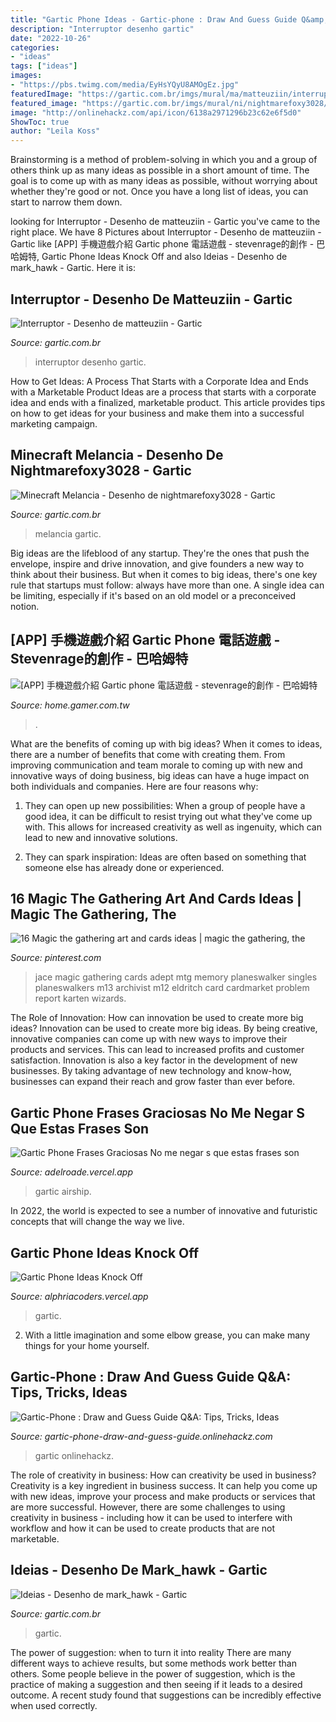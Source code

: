 ```yaml
---
title: "Gartic Phone Ideas - Gartic-phone : Draw And Guess Guide Q&amp;a: Tips, Tricks, Ideas"
description: "Interruptor desenho gartic"
date: "2022-10-26"
categories:
- "ideas"
tags: ["ideas"]
images:
- "https://pbs.twimg.com/media/EyHsYQyU8AMOgEz.jpg"
featuredImage: "https://gartic.com.br/imgs/mural/ma/matteuziin/interruptor.png"
featured_image: "https://gartic.com.br/imgs/mural/ni/nightmarefoxy3028/minecraft-melancia.png"
image: "http://onlinehackz.com/api/icon/6138a2971296b23c62e6f5d0"
ShowToc: true
author: "Leila Koss"
---
```



Brainstorming is a method of problem-solving in which you and a group of others think up as many ideas as possible in a short amount of time. The goal is to come up with as many ideas as possible, without worrying about whether they're good or not. Once you have a long list of ideas, you can start to narrow them down.

	

		
looking for Interruptor - Desenho de matteuziin - Gartic you've came to the right place. We have 8 Pictures about Interruptor - Desenho de matteuziin - Gartic like [APP] 手機遊戲介紹 Gartic phone 電話遊戲 - stevenrage的創作 - 巴哈姆特, Gartic Phone Ideas Knock Off and also Ideias - Desenho de mark_hawk - Gartic. Here it is:
		
    
## Interruptor - Desenho De Matteuziin - Gartic

<img loading=lazy src="https://gartic.com.br/imgs/mural/ma/matteuziin/interruptor.png" onerror="this.onerror=null;this.src='https://tse2.mm.bing.net/th?id=OIP.D-6NyL6dcIMScjerCNG7rgHaEa&amp;pid=15.1';" alt="Interruptor - Desenho de matteuziin - Gartic">

_Source: gartic.com.br_

>interruptor desenho gartic. 

	

How to Get Ideas: A Process That Starts with a Corporate Idea and Ends with a Marketable Product
Ideas are a process that starts with a corporate idea and ends with a finalized, marketable product. This article provides tips on how to get ideas for your business and make them into a successful marketing campaign.

    
## Minecraft Melancia - Desenho De Nightmarefoxy3028 - Gartic

<img loading=lazy src="https://gartic.com.br/imgs/mural/ni/nightmarefoxy3028/minecraft-melancia.png" onerror="this.onerror=null;this.src='https://tse1.mm.bing.net/th?id=OIP.mz41sZ98D4BCnE8u6zoF0QHaGG&amp;pid=15.1';" alt="Minecraft Melancia - Desenho de nightmarefoxy3028 - Gartic">

_Source: gartic.com.br_

>melancia gartic. 

	

Big ideas are the lifeblood of any startup. They're the ones that push the envelope, inspire and drive innovation, and give founders a new way to think about their business. But when it comes to big ideas, there's one key rule that startups must follow: always have more than one. A single idea can be limiting, especially if it's based on an old model or a preconceived notion.

    
## [APP] 手機遊戲介紹 Gartic Phone 電話遊戲 - Stevenrage的創作 - 巴哈姆特

<img loading=lazy src="https://i.imgur.com/vPHB3MR.jpg" onerror="this.onerror=null;this.src='https://tse3.mm.bing.net/th?id=OIP.Da36bnByZEyjvpwjw_LukwHaMQ&amp;pid=15.1';" alt="[APP] 手機遊戲介紹 Gartic phone 電話遊戲 - stevenrage的創作 - 巴哈姆特">

_Source: home.gamer.com.tw_

>. 

	

What are the benefits of coming up with big ideas?
When it comes to ideas, there are a number of benefits that come with creating them. From improving communication and team morale to coming up with new and innovative ways of doing business, big ideas can have a huge impact on both individuals and companies. Here are four reasons why: 
1. They can open up new possibilities: When a group of people have a good idea, it can be difficult to resist trying out what they've come up with. This allows for increased creativity as well as ingenuity, which can lead to new and innovative solutions. 

2. They can spark inspiration: Ideas are often based on something that someone else has already done or experienced.

    
## 16 Magic The Gathering Art And Cards Ideas | Magic The Gathering, The

<img loading=lazy src="https://i.pinimg.com/236x/d4/0f/f2/d40ff20e73276a4946454f8d30ce9e38--jace-memories.jpg" onerror="this.onerror=null;this.src='https://tse3.mm.bing.net/th?id=OIP.qSQlhXvSrqkhUkfOi0msvgHaKe&amp;pid=15.1';" alt="16 Magic the gathering art and cards ideas | magic the gathering, the">

_Source: pinterest.com_

>jace magic gathering cards adept mtg memory planeswalker singles planeswalkers m13 archivist m12 eldritch card cardmarket problem report karten wizards. 

	

The Role of Innovation: How can innovation be used to create more big ideas?
Innovation can be used to create more big ideas. By being creative, innovative companies can come up with new ways to improve their products and services. This can lead to increased profits and customer satisfaction. Innovation is also a key factor in the development of new businesses. By taking advantage of new technology and know-how, businesses can expand their reach and grow faster than ever before.

    
## Gartic Phone Frases Graciosas No Me Negar S Que Estas Frases Son

<img loading=lazy src="https://esports.as.com/2021/01/28/bonus/videojuegos/Mapa-Airship-Among-Us_1432666734_574186_1440x600.jpg" onerror="this.onerror=null;this.src='https://tse4.mm.bing.net/th?id=OIP.54OPPTIGTH-VR-DE1EXGLgHaDF&amp;pid=15.1';" alt="Gartic Phone Frases Graciosas No me negar s que estas frases son">

_Source: adelroade.vercel.app_

>gartic airship. 

	

In 2022, the world is expected to see a number of innovative and futuristic concepts that will change the way we live.

    
## Gartic Phone Ideas Knock Off

<img loading=lazy src="https://pbs.twimg.com/media/EyHsYQyU8AMOgEz.jpg" onerror="this.onerror=null;this.src='https://tse4.mm.bing.net/th?id=OIP.yM1eL3GBDs0Pv9kl0JpTfwHaFD&amp;pid=15.1';" alt="Gartic Phone Ideas Knock Off">

_Source: alphriacoders.vercel.app_

>gartic. 

	

2. With a little imagination and some elbow grease, you can make many things for your home yourself.

    
## Gartic-Phone : Draw And Guess Guide Q&amp;A: Tips, Tricks, Ideas

<img loading=lazy src="http://onlinehackz.com/api/icon/6138a2971296b23c62e6f5d0" onerror="this.onerror=null;this.src='https://tse3.mm.bing.net/th?id=OIP.atIsxWUjP8z5_mT7iEvvsgHaHa&amp;pid=15.1';" alt="Gartic-Phone : Draw and Guess Guide Q&amp;A: Tips, Tricks, Ideas">

_Source: gartic-phone-draw-and-guess-guide.onlinehackz.com_

>gartic onlinehackz. 

	

The role of creativity in business: How can creativity be used in business?
Creativity is a key ingredient in business success. It can help you come up with new ideas, improve your process and make products or services that are more successful. However, there are some challenges to using creativity in business - including how it can be used to interfere with workflow and how it can be used to create products that are not marketable.

    
## Ideias - Desenho De Mark_hawk - Gartic

<img loading=lazy src="https://gartic.com.br/imgs/mural/ma/mark_hawk/ideias.png" onerror="this.onerror=null;this.src='https://tse2.mm.bing.net/th?id=OIP.LMg_qc3uB9yas7UsmIhR4gHaGG&amp;pid=15.1';" alt="Ideias - Desenho de mark_hawk - Gartic">

_Source: gartic.com.br_

>gartic. 

	

The power of suggestion: when to turn it into reality
There are many different ways to achieve results, but some methods work better than others. Some people believe in the power of suggestion, which is the practice of making a suggestion and then seeing if it leads to a desired outcome. A recent study found that suggestions can be incredibly effective when used correctly.

